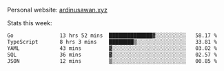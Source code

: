 Personal website: [ardinusawan.xyz](https://ardinusawan.xyz)

Stats this week:
<!--START_SECTION:waka-->

```txt
Go               13 hrs 52 mins  ██████████████▓░░░░░░░░░░   58.17 %
TypeScript       8 hrs 3 mins    ████████▒░░░░░░░░░░░░░░░░   33.81 %
YAML             43 mins         ▓░░░░░░░░░░░░░░░░░░░░░░░░   03.02 %
SQL              36 mins         ▓░░░░░░░░░░░░░░░░░░░░░░░░   02.57 %
JSON             12 mins         ▒░░░░░░░░░░░░░░░░░░░░░░░░   00.85 %
```

<!--END_SECTION:waka-->
